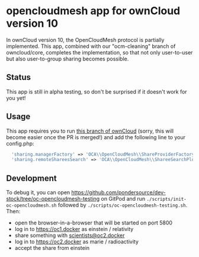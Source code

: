 # opencloudmesh app for ownCloud version 10

In ownCloud version 10, the OpenCloudMesh protocol is partially implemented. This app, combined with
our "ocm-cleaning" branch of owncloud/core, completes the implementation, so that not only user-to-user
but also user-to-group sharing becomes possible.

## Status
This app is still in alpha testing, so don't be surprised if it doesn't work for you yet!

## Usage
This app requires you to run [this branch of ownCloud](https://github.com/pondersource/core/tree/ocm-cleaning)
(sorry, this will become easier once the PR is merged!) and add the following line to your config.php:
```php
  'sharing.managerFactory' => 'OCA\\OpenCloudMesh\\ShareProviderFactory',
  'sharing.remoteShareesSearch' => 'OCA\\OpenCloudMesh\\ShareeSearchPlugin'
```

## Development
To debug it, you can open https://github.com/pondersource/dev-stock/tree/oc-opencloudmesh-testing
on GitPod and run `./scripts/init-oc-opencloudmesh.sh` followed by `./scripts/oc-opencloudmesh-testing.sh`.
Then:
* open the browser-in-a-browser that will be started on port 5800
* log in to https://oc1.docker as einstein / relativity
* share something with scientists@oc2.docker
* log in to https://oc2.docker as marie / radioactivity
* accept the share from einstein